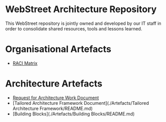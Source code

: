 # WebStreet Architecture Repository

This WebStreet repository is jointly owned and developed by our IT staff in order to consolidate shared resources, tools and lessons learned.

# Organisational Artefacts

* [RACI Matrix](./Images/11_RACI.png)


# Architecture Artefacts

* [Request for Architecture Work Document](./Artefacts/README.md)
* [Tailored Architecture Framework Document](./Artefacts/Tailored Architecture Framework/README.md)
* [Building Blocks](./Artefacts/Building Blocks/README.md)



